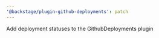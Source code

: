 ```yaml
---
'@backstage/plugin-github-deployments': patch
---
```


Add deployment statuses to the GithubDeployments plugin
